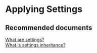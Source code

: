 <properties
	pageTitle="Applying Settings"
	description="Applying Settings"
	service="microsoft.intune"
	resource="intune"
	authors="mackie1604"
	displayOrder=""
	selfHelpType="generic"
	supportTopicIds="32568690"
	resourceTags=""
	productPesIds="15584"
	cloudEnvironments="public"
	articleId="38ac347d-c071-4ff5-9d1d-4a4d9b550e87"
	ownershipId="IntuneCxP_Intune"
/>

# Applying Settings

## **Recommended documents**

[What are settings?](https://docs.microsoft.com/intune-education/what-are-settings)<br>
[What is settings inheritance?](https://docs.microsoft.com/intune-education/settings-inheritance)<br>


